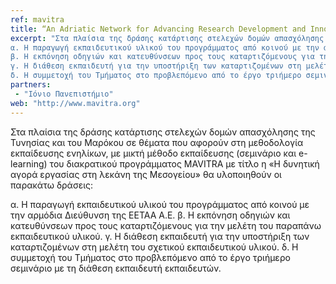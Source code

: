 ```yaml
---
ref: mavitra
title: “An Adriatic Network for Advancing Research Development and Innovation towards the Creation of new Policies for Sustainable Competiveness and Technological Capacity of SMEs”
excerpt: "Στα πλαίσια της δράσης κατάρτισης στελεχών δομών απασχόλησης της Τυνησίας και του Μαρόκου σε θέματα που αφορούν στη μεθοδολογία εκπαίδευσης ενηλίκων, με μικτή μέθοδο εκπαίδευσης (σεμινάριο και e-learning) του διακρατικού προγράμματος MAVITRA με τίτλο η «Η δυνητική αγορά εργασίας στη λεκάνη της Μεσογείου» θα υλοποιηθούν οι παρακάτω δράσεις:
α. Η παραγωγή εκπαιδευτικού υλικού του προγράμματος από κοινού με την αρμόδια Διεύθυνση της ΕΕΤΑΑ Α.Ε.
β. Η εκπόνηση οδηγιών και κατευθύνσεων προς τους καταρτιζόμενους για την μελέτη του παραπάνω εκπαιδευτικού υλικού.
γ. Η διάθεση εκπαιδευτή για την υποστήριξη των καταρτιζομένων στη μελέτη του σχετικού εκπαιδευτικού υλικού.
δ. Η συμμετοχή του Τμήματος στο προβλεπόμενο από το έργο τριήμερο σεμινάριο με τη διάθεση εκπαιδευτή εκπαιδευτών."
partners:
 - "Ιόνιο Πανεπιστήμιο"
web: "http://www.mavitra.org"
---
```


Στα πλαίσια της δράσης κατάρτισης στελεχών δομών απασχόλησης της Τυνησίας και του Μαρόκου σε θέματα που αφορούν στη μεθοδολογία εκπαίδευσης ενηλίκων, με μικτή μέθοδο εκπαίδευσης (σεμινάριο και e-learning) του διακρατικού προγράμματος MAVITRA με τίτλο η «Η δυνητική αγορά εργασίας στη λεκάνη της Μεσογείου» θα υλοποιηθούν οι παρακάτω δράσεις:

α. Η παραγωγή εκπαιδευτικού υλικού του προγράμματος από κοινού με την αρμόδια Διεύθυνση της ΕΕΤΑΑ Α.Ε.
β. Η εκπόνηση οδηγιών και κατευθύνσεων προς τους καταρτιζόμενους για την μελέτη του παραπάνω εκπαιδευτικού υλικού.
γ. Η διάθεση εκπαιδευτή για την υποστήριξη των καταρτιζομένων στη μελέτη του σχετικού εκπαιδευτικού υλικού.
δ. Η συμμετοχή του Τμήματος στο προβλεπόμενο από το έργο τριήμερο σεμινάριο με τη διάθεση εκπαιδευτή εκπαιδευτών.

